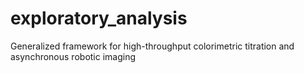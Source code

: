 # exploratory_analysis
Generalized framework for high-throughput colorimetric titration and asynchronous robotic imaging
